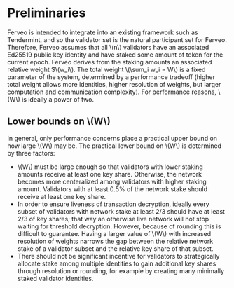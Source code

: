 # Preliminaries

Ferveo is intended to integrate into an existing framework such as Tendermint, and so the validator set is the natural participant set for Ferveo. Therefore, Ferveo assumes that all \\(n\\) validators have an associated Ed25519 public key identity and have staked some amount of token for the current epoch. Ferveo derives from the staking amounts an associated relative weight $\\(w_i\\). The total weight \\(\sum_i w_i = W\\) is a fixed parameter of the system, determined by a performance tradeoff (higher total weight allows more identities, higher resolution of weights, but larger computation and communication complexity). For performance reasons, \\(W\\) is ideally a power of two.

## Lower bounds on \\(W\\)

In general, only performance concerns place a practical upper bound on how large \\(W\\) may be. The practical lower bound on \\(W\\) is determined by three factors:

- \\(W\\) must be large enough so that validators with lower staking amounts receive at least one key share. Otherwise, the network becomes more centeralized among validators with higher staking amount. Validators with at least 0.5% of the network stake should receive at least one key share.
- In order to ensure liveness of transaction decryption, ideally every subset of validators with network stake at least 2/3 should have at least 2/3 of key shares; that way an otherwise live network will not stop waiting for threshold decryption. However, because of rounding this is difficult to guarantee. Having a larger value of \\(W\\) with increased resolution of weights narrows the gap between the relative network stake of a validator subset and the relative key share of that subset.
- There should not be significant incentive for validators to strategically allocate stake among multiple identities to gain additional key shares through resolution or rounding, for example by creating many minimally staked validator identities. 